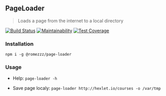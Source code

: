 ## PageLoader
> Loads a page from the internet to a local directory

[![Build Status](https://travis-ci.com/Romez/backend-project-lvl3.svg?branch=master)](https://travis-ci.com/Romez/backend-project-lvl3)
[![Maintainability](https://api.codeclimate.com/v1/badges/cc533281c76759aad13e/maintainability)](https://codeclimate.com/github/Romez/backend-project-lvl3/maintainability)
[![Test Coverage](https://api.codeclimate.com/v1/badges/cc533281c76759aad13e/test_coverage)](https://codeclimate.com/github/Romez/backend-project-lvl3/test_coverage)

### Installation
`npm i -g @romezzz/page-loader`

### Usage
* Help: `page-loader -h`

* Save page localy: `page-loader http://hexlet.io/courses -o /var/tmp`
